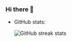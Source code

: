 ### Hi there 👋
 * GitHub stats:


      ![GitHub streak stats](https://github-readme-streak-stats.herokuapp.com/?user=pyashish)
      
<!--
**pyashish/pyashish** is a ✨ _special_ ✨ repository because its `README.md` (this file) appears on your GitHub profile.


